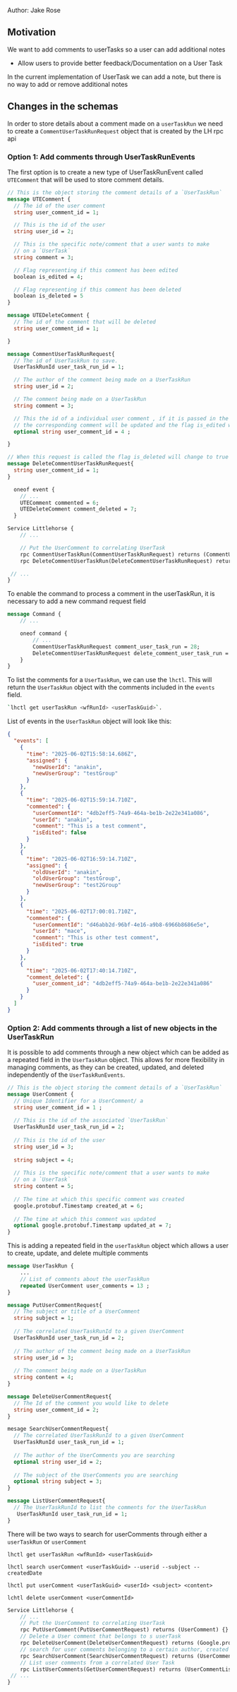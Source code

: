 Author: Jake Rose

## Motivation

We want to add comments to userTasks so a user can add additional notes

* Allow users to provide better feedback/Documentation on a User Task 

In the current implementation of UserTask we can add a note, but there is no way to add or remove additional notes 


## Changes in the schemas

In order to store details about a comment made on a `userTaskRun` we need to create a `CommentUserTaskRunRequest` object that is created by the LH rpc api

### Option 1: Add comments through UserTaskRunEvents

The first option is to create a new type of UserTaskRunEvent called `UTEComment` that will be used to store comment details.

```proto
// This is the object storing the comment details of a `UserTaskRun`
message UTEComment {
  // The id of the user comment
  string user_comment_id = 1;

  // This is the id of the user 
  string user_id = 2;

  // This is the specific note/comment that a user wants to make 
  // on a `UserTask`
  string comment = 3;

  // Flag representing if this comment has been edited 
  boolean is_edited = 4; 

  // Flag representing if this comment has been deleted 
  boolean is_deleted = 5
}

message UTEDeleteComment {
  // The id of the comment that will be deleted
  string user_comment_id = 1;

}
```

```proto
message CommentUserTaskRunRequest{
  // The id of UserTaskRun to save.
  UserTaskRunId user_task_run_id = 1;

  // The author of the comment being made on a UserTaskRun
  string user_id = 2;

  // The comment being made on a UserTaskRun
  string comment = 3;

  // This the id of a individual user comment , if it is passed in the
  // the corresponding comment will be updated and the flag is_edited will be set to true 
  optional string user_comment_id = 4 ;

}

// When this request is called the flag is_deleted will change to true 
message DeleteCommentUserTaskRunRequest{
  string user_comment_id = 1;
}

```

```proto
  oneof event {
    // ...
    UTEComment commented = 6;
    UTEDeleteComment comment_deleted = 7;
  }
```

```proto
Service Littlehorse {
    // ...

    // Put the UserComment to correlating UserTask
    rpc CommentUserTaskRun(CommentUserTaskRunRequest) returns (CommentUserTaskRun) {};
    rpc DeleteCommentUserTaskRun(DeleteCommentUserTaskRunRequest) returns {google.protobuf.Empty}

 // ...
}
```
To enable the command to process a comment in the userTaskRun, it is necessary to add a new command request field

```proto
message Command {
    // ...

    oneof command {
        // ...
        CommentUserTaskRunRequest comment_user_task_run = 28;
        DeleteCommentUserTaskRunRequest delete_comment_user_task_run = 29;
    }
}

```

To list the comments for a `UserTaskRun`, we can use the `lhctl`. This will return the `UserTaskRun` object with the comments included in the `events` field.

```bash
`lhctl get userTaskRun <wfRunId> <userTaskGuid>`.
```

List of events in the `UserTaskRun` object will look like this:

```json
{
  "events": [
    {
      "time": "2025-06-02T15:58:14.686Z",
      "assigned": {
        "newUserId": "anakin",
        "newUserGroup": "testGroup"
      }
    },
    {
      "time": "2025-06-02T15:59:14.710Z",
      "commented": {
        "userCommentId": "4db2eff5-74a9-464a-be1b-2e22e341a086",
        "userId": "anakin",
        "comment": "This is a test comment",
        "isEdited": false
      }
    },
    {
      "time": "2025-06-02T16:59:14.710Z",
      "assigned": {
        "oldUserId": "anakin",
        "oldUserGroup": "testGroup",
        "newUserGroup": "test2Group"
      }
    },
    {
      "time": "2025-06-02T17:00:01.710Z",
      "commented": {
        "userCommentId": "d46abb2d-96bf-4e16-a9b8-6966b8686e5e",
        "userId": "mace",
        "comment": "This is other test comment",
        "isEdited": true
      }
    },
    {
      "time": "2025-06-02T17:40:14.710Z",
      "comment_deleted": {
        "user_comment_id": "4db2eff5-74a9-464a-be1b-2e22e341a086"
      }
    }
  ]
}
```

### Option 2: Add comments through a list of new objects in the UserTaskRun
It is possible to add comments through a new object which can be added as a repeated field in the `UserTaskRun` object. 
This allows for more flexibility in managing comments, as they can be created, updated, and deleted independently of the `UserTaskRunEvents`.

```proto
// This is the object storing the comment details of a `UserTaskRun`
message UserComment {
  // Unique Identifier for a UserComment/ a 
  string user_comment_id = 1 ;
  
  // This is the id of the associated `UserTaskRun`
  UserTaskRunId user_task_run_id = 2;
  
  // This is the id of the user 
  string user_id = 3;
  
  string subject = 4;
  
  // This is the specific note/comment that a user wants to make 
  // on a `UserTask`
  string content = 5;
  
  // The time at which this specific comment was created
  google.protobuf.Timestamp created_at = 6;
  
  // The time at which this comment was updated
  optional google.protobuf.Timestamp updated_at = 7;
}
```

This is adding a repeated field in the `userTaskRun` object which allows a user to create, update, and delete multiple comments

```proto
message UserTaskRun {
    ...
    // List of comments about the userTaskRun
    repeated UserComment user_comments = 13 ;
}
```


```proto
message PutUserCommentRequest{
  // The subject or title of a UserComment
  string subject = 1;
  
  // The correlated UserTaskRunId to a given UserComment
  UserTaskRunId user_task_run_id = 2;
  
  // The author of the comment being made on a UserTaskRun
  string user_id = 3;
  
  // The comment being made on a UserTaskRun
  string content = 4; 
}

message DeleteUserCommentRequest{
  // The Id of the comment you would like to delete
  string user_comment_id = 2;
}

mesage SearchUserCommentRequest{
  // The correlated UserTaskRunId to a given UserComment
  UserTaskRunId user_task_run_id = 1;
  
  // The author of the UserComments you are searching
  optional string user_id = 2;
  
  // The subject of the UserComments you are searching
  optional string subject = 3;
}

message ListUserCommentRequest{
  // The UserTaskRunId to list the comments for the UserTaskRun
   UserTaskRunId user_task_run_id = 1;
}
```

There will be two ways to search for userComments through either a `userTaskRun` or `userComment`

`lhctl get userTaskRun <wfRunId> <userTaskGuid>`

`lhctl search userComment <userTaskGuid> --userid --subject --createdDate `

`lhctl put userComment <userTaskGuid> <userId> <subject> <content> `

`lchtl delete userComment <userCommentId>`


```proto
Service Littlehorse {
    // ...
    // Put the UserComment to correlating UserTask
    rpc PutUserComment(PutUserCommentRequest) returns (UserComment) {}
    // Delete a User comment that belongs to s userTask
    rpc DeleteUserComment(DeleteUserCommentRequest) returns (Google.protobuf.Empty) {}
    // search for user comments belonging to a certain author, created at a certain time or subject
    rpc SearchUserComment(SearchUserCommentRequest) returns (UserCommentList) {}
    // List user comments from a correlated User Task
    rpc ListUserComments(GetUserCommentRequest) returns (UserCommentList) {}
 // ...
}
```


